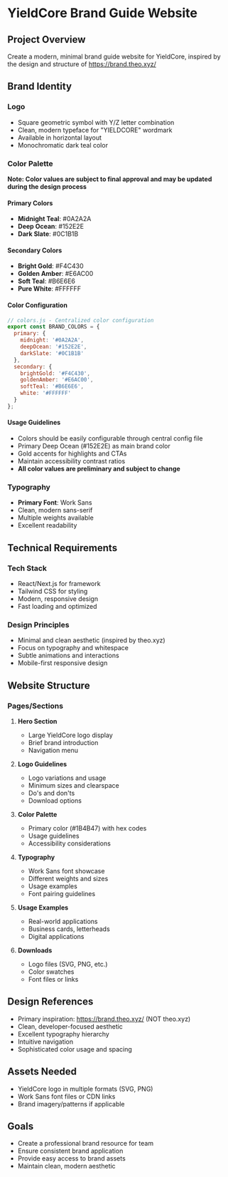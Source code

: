 # YieldCore Brand Guide Website

## Project Overview
Create a modern, minimal brand guide website for YieldCore, inspired by the design and structure of https://brand.theo.xyz/

## Brand Identity
### Logo
- Square geometric symbol with Y/Z letter combination
- Clean, modern typeface for "YIELDCORE" wordmark
- Available in horizontal layout
- Monochromatic dark teal color

### Color Palette
**Note: Color values are subject to final approval and may be updated during the design process**

#### Primary Colors
- **Midnight Teal**: #0A2A2A 
- **Deep Ocean**: #152E2E 
- **Dark Slate**: #0C1B1B 

#### Secondary Colors
- **Bright Gold**: #F4C430 
- **Golden Amber**: #E6AC00 
- **Soft Teal**: #B6E6E6 
- **Pure White**: #FFFFFF 

#### Color Configuration
```javascript
// colors.js - Centralized color configuration
export const BRAND_COLORS = {
  primary: {
    midnight: '#0A2A2A',
    deepOcean: '#152E2E', 
    darkSlate: '#0C1B1B'
  },
  secondary: {
    brightGold: '#F4C430',
    goldenAmber: '#E6AC00',
    softTeal: '#B6E6E6',
    white: '#FFFFFF'
  }
};
```

#### Usage Guidelines
- Colors should be easily configurable through central config file
- Primary Deep Ocean (#152E2E) as main brand color
- Gold accents for highlights and CTAs
- Maintain accessibility contrast ratios
- **All color values are preliminary and subject to change**

### Typography
- **Primary Font**: Work Sans
- Clean, modern sans-serif
- Multiple weights available
- Excellent readability

## Technical Requirements
### Tech Stack
- React/Next.js for framework
- Tailwind CSS for styling
- Modern, responsive design
- Fast loading and optimized

### Design Principles
- Minimal and clean aesthetic (inspired by theo.xyz)
- Focus on typography and whitespace
- Subtle animations and interactions
- Mobile-first responsive design

## Website Structure
### Pages/Sections
1. **Hero Section**
   - Large YieldCore logo display
   - Brief brand introduction
   - Navigation menu

2. **Logo Guidelines**
   - Logo variations and usage
   - Minimum sizes and clearspace
   - Do's and don'ts
   - Download options

3. **Color Palette**
   - Primary color (#1B4B47) with hex codes
   - Usage guidelines
   - Accessibility considerations

4. **Typography**
   - Work Sans font showcase
   - Different weights and sizes
   - Usage examples
   - Font pairing guidelines

5. **Usage Examples**
   - Real-world applications
   - Business cards, letterheads
   - Digital applications

6. **Downloads**
   - Logo files (SVG, PNG, etc.)
   - Color swatches
   - Font files or links

## Design References
- Primary inspiration: https://brand.theo.xyz/ (NOT theo.xyz)
- Clean, developer-focused aesthetic
- Excellent typography hierarchy
- Intuitive navigation
- Sophisticated color usage and spacing

## Assets Needed
- YieldCore logo in multiple formats (SVG, PNG)
- Work Sans font files or CDN links
- Brand imagery/patterns if applicable

## Goals
- Create a professional brand resource for team
- Ensure consistent brand application
- Provide easy access to brand assets
- Maintain clean, modern aesthetic